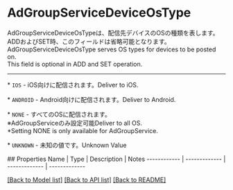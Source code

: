 # AdGroupServiceDeviceOsType

<div lang=\"ja\"> AdGroupServiceDeviceOsTypeは、配信先デバイスのOSの種類を表します。<br> ADDおよびSET時、このフィールドは省略可能となります。 </div> <div lang=\"en\"> AdGroupServiceDeviceOsType serves OS types for devices to be posted on.<br> This field is optional in ADD and SET operation. </div> <hr> <p>* <code>IOS</code> - <span lang=\"ja\">iOS向けに配信されます。</span><span lang=\"en\">Deliver to iOS.</span></p> <p>* <code>ANDROID</code> - <span lang=\"ja\">Android向けに配信されます。</span><span lang=\"en\">Deliver to Android.</span></p> <p>* <code>NONE</code> - <span lang=\"ja\">すべてのOSに配信されます。<br>※AdGroupServiceのみ設定可能</span><span lang=\"en\">Deliver to all OS.<br>*Setting NONE is only available for AdGroupService.</span></p> <p>* <code>UNKNOWN</code> - <span lang=\"ja\">未知の値です。</span><span lang=\"en\">Unknown Value</span></p> 
## Properties
Name | Type | Description | Notes
------------ | ------------- | ------------- | -------------

[[Back to Model list]](../README.md#documentation-for-models) [[Back to API list]](../README.md#documentation-for-api-endpoints) [[Back to README]](../README.md)


